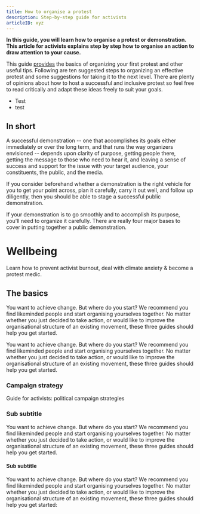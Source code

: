 ```yaml
---
title: How to organise a protest
description: Step-by-step guide for activists
articleID: xyz
---
```


**In this guide, you will learn how to organise a protest or demonstration. This article for activists explains step by step how to organise an action to draw attention to your cause.**

This guide [provides](test.md) the basics of organizing your first protest and other useful tips. Following are ten suggested steps to organizing an effective protest and some suggestions for taking it to the next level. There are plenty of opinions about how to host a successful and inclusive protest so feel free to read critically and adapt these ideas freely to suit your goals.
- Test
- test


<!-- <hgroup>
<h1> Health & wellbeing </h1>

<h1> Campaign strategy </h1>
</hgroup> -->


## In short

A successful demonstration -- one that accomplishes its goals either immediately or over the long term, and that runs the way organizers envisioned -- depends upon clarity of purpose, getting people there, getting the message to those who need to hear it, and leaving a sense of success and support for the issue with your target audience, your constituents, the public, and the media.

If you consider beforehand whether a demonstration is the right vehicle for you to get your point across, plan it carefully, carry it out well, and follow up diligently, then you should be able to stage a successful public demonstration.

If your demonstration is to go smoothly and to accomplish its purpose, you'll need to organize it carefully. There are really four major bases to cover in putting together a public demonstration.

<div>
<h1>Wellbeing</h1>

<div class="description">
Learn how to prevent activist burnout, deal with climate anxiety & become a protest medic.
</div>
</div>

## The basics

You want to achieve change. But where do you start? We recommend you find likeminded people and start organising yourselves together. No matter whether you just decided to take action, or would like to improve the organisational structure of an existing movement, these three guides should help you get started.

You want to achieve change. But where do you start? We recommend you find likeminded people and start organising yourselves together. No matter whether you just decided to take action, or would like to improve the organisational structure of an existing movement, these three guides should help you get started.

<h3>Campaign strategy</h3>

<p>
Guide for activists: political campaign strategies
</p>


### Sub subtitle

You want to achieve change. But where do you start? We recommend you find likeminded people and start organising yourselves together. No matter whether you just decided to take action, or would like to improve the organisational structure of an existing movement, these three guides should help you get started.

#### Sub subtitle

You want to achieve change. But where do you start? We recommend you find likeminded people and start organising yourselves together. No matter whether you just decided to take action, or would like to improve the organisational structure of an existing movement, these three guides should help you get started:

